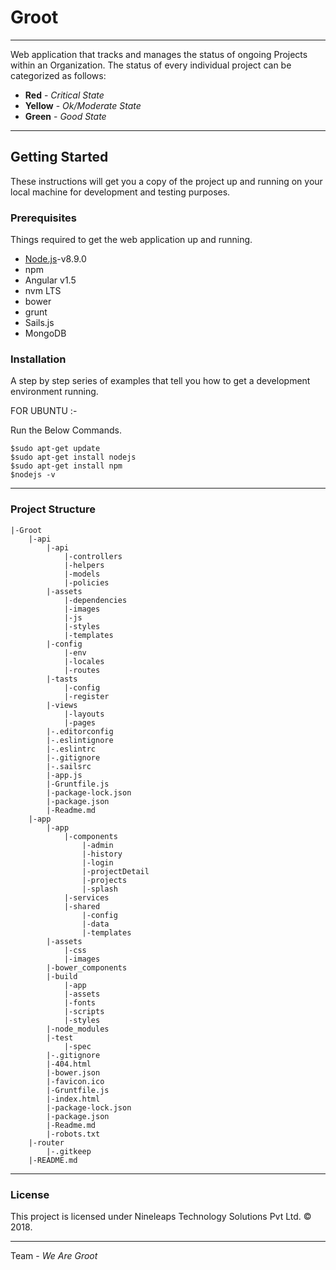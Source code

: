 
# Groot
---
Web application that tracks and manages the status of ongoing Projects within an Organization. The status of every individual project can be categorized as follows:
* **Red**    - *Critical State*
* **Yellow** - *Ok/Moderate State*
* **Green**  - *Good State*

---
## Getting Started

These instructions will get you a copy of the project up and running on your local machine for development and testing purposes.

### Prerequisites
Things required to get the web application up and running.
* [Node.js](https://nodejs.org/en/)-v8.9.0
* npm
* Angular v1.5
* nvm LTS
* bower
* grunt
* Sails.js
* MongoDB

### Installation
A step by step series of examples that tell you how to get a development environment running.

FOR UBUNTU :-

Run the Below Commands.
```
$sudo apt-get update
$sudo apt-get install nodejs
$sudo apt-get install npm
$nodejs -v
```
---
### Project Structure
```
|-Groot
    |-api
        |-api
            |-controllers
            |-helpers
            |-models
            |-policies
        |-assets
            |-dependencies
            |-images
            |-js
            |-styles
            |-templates
        |-config
            |-env
            |-locales
            |-routes
        |-tasts
            |-config
            |-register
        |-views
            |-layouts
            |-pages
        |-.editorconfig
        |-.eslintignore
        |-.eslintrc
        |-.gitignore
        |-.sailsrc
        |-app.js
        |-Gruntfile.js
        |-package-lock.json
        |-package.json
        |-Readme.md
    |-app
        |-app
            |-components
                |-admin 
                |-history
                |-login
                |-projectDetail
                |-projects
                |-splash
            |-services
            |-shared
                |-config
                |-data
                |-templates
        |-assets
            |-css
            |-images
        |-bower_components
        |-build
            |-app
            |-assets
            |-fonts
            |-scripts
            |-styles
        |-node_modules
        |-test
            |-spec
        |-.gitignore
        |-404.html
        |-bower.json
        |-favicon.ico
        |-Gruntfile.js
        |-index.html
        |-package-lock.json
        |-package.json
        |-Readme.md
        |-robots.txt
    |-router
        |-.gitkeep
    |-README.md
```
---
### License
This project is licensed under Nineleaps Technology Solutions Pvt Ltd. © 2018.

---
Team - *We Are Groot*